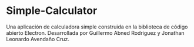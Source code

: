 # Simple-Calculator
Una aplicación de calculadora simple construida en la biblioteca de código abierto Electron.
Desarrollada por Guillermo Abned Rodriguez y Jonathan Leonardo Avendaño Cruz. 